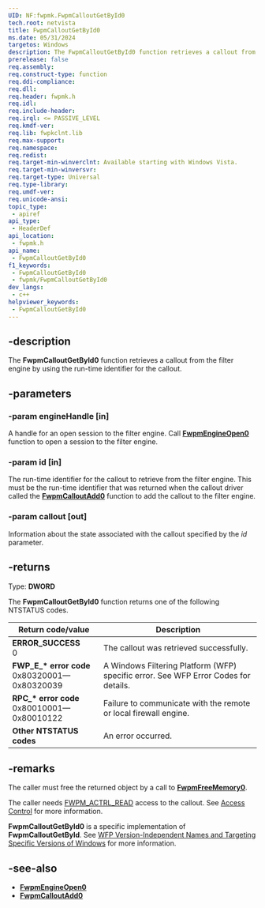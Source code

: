 ```yaml
---
UID: NF:fwpmk.FwpmCalloutGetById0
tech.root: netvista
title: FwpmCalloutGetById0
ms.date: 05/31/2024
targetos: Windows
description: The FwpmCalloutGetById0 function retrieves a callout from the filter engine by using the run-time identifier for the callout.
prerelease: false
req.assembly: 
req.construct-type: function
req.ddi-compliance: 
req.dll: 
req.header: fwpmk.h
req.idl: 
req.include-header: 
req.irql: <= PASSIVE_LEVEL
req.kmdf-ver: 
req.lib: fwpkclnt.lib
req.max-support: 
req.namespace: 
req.redist: 
req.target-min-winverclnt: Available starting with Windows Vista.
req.target-min-winversvr: 
req.target-type: Universal
req.type-library: 
req.umdf-ver: 
req.unicode-ansi: 
topic_type:
 - apiref
api_type:
 - HeaderDef
api_location:
 - fwpmk.h
api_name:
 - FwpmCalloutGetById0
f1_keywords:
 - FwpmCalloutGetById0
 - fwpmk/FwpmCalloutGetById0
dev_langs:
 - c++
helpviewer_keywords:
 - FwpmCalloutGetById0
---
```


## -description

The **FwpmCalloutGetById0** function retrieves a callout from the filter engine by using the run-time identifier for the callout.

## -parameters

### -param engineHandle [in]

A handle for an open session to the filter engine. Call **[FwpmEngineOpen0](nf-fwpmk-fwpmengineopen0.md)** function to open a session to the filter engine.

### -param id [in]

The run-time identifier for the callout to retrieve from the filter engine. This must be the run-time identifier that was returned when the callout driver called the **[FwpmCalloutAdd0](nf-fwpmk-fwpmcalloutadd0.md)** function to add the callout to the filter engine.

### -param callout [out]

Information about the state associated with the callout specified by the *id* parameter.

## -returns

Type: **DWORD**

The **FwpmCalloutGetById0** function returns one of the following NTSTATUS codes.

| Return code/value | Description |
|---|---|
| **ERROR_SUCCESS**<br>0 | The callout was retrieved successfully. |
| **FWP_E_\* error code**<br>0x80320001—0x80320039 | A Windows Filtering Platform (WFP) specific error. See WFP Error Codes for details. |
| **RPC_\* error code**<br>0x80010001—0x80010122 | Failure to communicate with the remote or local firewall engine. |
| **Other NTSTATUS codes** | An error occurred. |

## -remarks

The caller must free the returned object by a call to **[FwpmFreeMemory0](nf-fwpmk-fwpmfreememory0.md)**.

The caller needs [FWPM_ACTRL_READ](/windows/desktop/FWP/access-right-identifiers) access to the callout. See [Access Control](/windows/desktop/FWP/access-control) for more information.

**FwpmCalloutGetById0** is a specific implementation of **FwpmCalloutGetById**. See [WFP Version-Independent Names and Targeting Specific Versions of Windows](/windows/desktop/FWP/wfp-version-independent-names-and-targeting-specific-versions-of-windows) for more information.

## -see-also

- **[FwpmEngineOpen0](nf-fwpmk-fwpmengineopen0.md)**
- **[FwpmCalloutAdd0](nf-fwpmk-fwpmcalloutadd0.md)**
